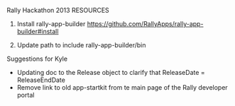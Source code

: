 Rally Hackathon 2013 RESOURCES

1) Install rally-app-builder
https://github.com/RallyApps/rally-app-builder#install

2) Update path to include rally-app-builder/bin



Suggestions for Kyle
 - Updating doc to the Release object to clarify that ReleaseDate = ReleaseEndDate
 - Remove link to old app-startkit from te main page of the Rally developer portal